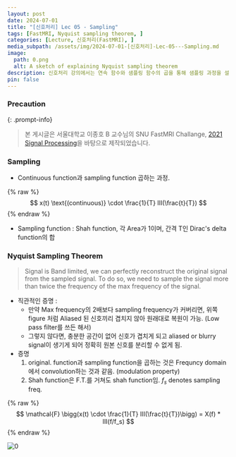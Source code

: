 ```yaml
---
layout: post
date: 2024-07-01
title: "[신호처리] Lec 05 - Sampling"
tags: [FastMRI, Nyquist sampling theorem, ]
categories: [Lecture, 신호처리(FastMRI), ]
media_subpath: /assets/img/2024-07-01-[신호처리]-Lec-05---Sampling.md
image:
  path: 0.png
  alt: A sketch of explaining Nyquist sampling theorem
description: 신호처리 강의에서는 연속 함수와 샘플링 함수의 곱을 통해 샘플링 과정을 설명하고, 나이퀴스트 샘플링 정리에 따라 신호의 최대 주파수의 두 배 이상으로 샘플링해야 원래 신호를 완벽하게 복원할 수 있음을 강조합니다. 샤 함수와 주파수 도메인에서의 컨볼루션 개념도 다루어집니다.
pin: false
---
```



### Precaution


{: .prompt-info}


> 본 게시글은 서울대학교 이종호 B 교수님의 SNU FastMRI Challange, [2021 Signal Processing](https://www.youtube.com/playlist?list=PLZjIfJn3RN8si1ohhmSoWgH4VYLPwIW84)을 바탕으로 제작되었습니다.


### Sampling

- Continuous function과 sampling function 곱하는 과정.

{% raw %}
$$
x(t) \text{(continuous)} \cdot \frac{1}{T} III(\frac{t}{T})
$$
{% endraw %}

- Sampling function : Shah function, 각 Area가 1이며, 간격 T인 Dirac's delta function의 합

### Nyquist Sampling Theorem


> Signal is Band limited, we can perfectly reconstruct the original signal from the sampled signal. To do so, we need to sample the signal more than twice the frequency of the max frequency of the signal.

- 직관적인 증명 :
	- 만약 Max frequency의 2배보다 sampling frequency가 커버리면, 위쪽 figure 처럼 Aliased 된 신호끼리 겹치지 않아 원래대로 복원이 가능. (Low pass filter를 쓰든 해서)
	- 그렇지 않다면, 충분한 공간이 없어 신호가 겹치게 되고 aliased or blurry signal이 생기게 되어 정확히 원본 신호를 분리할 수 없게 됨.
- 증명
	1. original. function과 sampling function을 곱하는 것은 Frequncy domain에서 convolution하는 것과 같음. (modulation property)
	2. Shah function은 F.T.를 거쳐도 shah function임.
	$f_s$ denotes sampling freq.

{% raw %}
$$
\mathcal{F} \bigg(x(t) \cdot \frac{1}{T} III(\frac{t}{T})\bigg) = X(f) * III(f/f_s)
$$
{% endraw %}


![0](/0.png)



<script>
  window.MathJax = {
    tex: {
      macros: {
        R: "\\mathbb{R}",
        N: "\\mathbb{N}",
        Z: "\\mathbb{Z}",
        Q: "\\mathbb{Q}",
        C: "\\mathbb{C}",
        proj: "\\operatorname{proj}",
        rank: "\\operatorname{rank}",
        im: "\\operatorname{im}",
        dom: "\\operatorname{dom}",
        codom: "\\operatorname{codom}",
        argmax: "\\operatorname*{arg\,max}",
        argmin: "\\operatorname*{arg\,min}"
      },
      tags: "ams",
      strict: false
    },
    options: {
      skipHtmlTags: ["script", "noscript", "style", "textarea", "pre"]
    }
  };
</script>
<script async src="https://cdn.jsdelivr.net/npm/mathjax@3/es5/tex-mml-chtml.js"></script>
